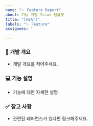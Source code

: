 ```yaml
---
name: "✨ Feature Report"
about: 기능 개발 Issue 템플릿
title: "[FEAT]"
labels: "✨ Feature"
assignees: ''

---
```


### 📌 개발 개요
- 개발 개요를 적어주세요.
  <br>

### 💻  기능 설명
- 기능에 대한 자세한 설명
  <br>

### ✅ 참고 사항
- 관련된 레퍼런스가 있다면 링크해주세요.
  <br>